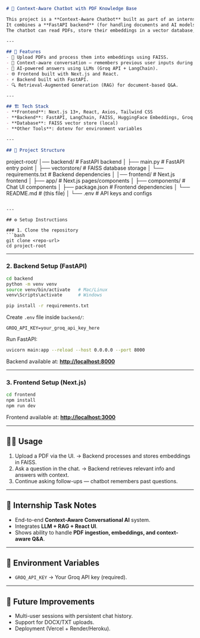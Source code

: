 ```markdown
# 📖 Context-Aware Chatbot with PDF Knowledge Base

This project is a **Context-Aware Chatbot** built as part of an internship task.  
It combines a **FastAPI backend** (for handling documents and AI models) with a **Next.js frontend** (for user interaction).  
The chatbot can read PDFs, store their embeddings in a vector database, and answer user queries using conversational context.

---

## 🚀 Features
- 📂 Upload PDFs and process them into embeddings using FAISS.
- 💬 Context-aware conversation — remembers previous user inputs during the session.
- 🤖 AI-powered answers using LLMs (Groq API + LangChain).
- 🌐 Frontend built with Next.js and React.
- ⚡ Backend built with FastAPI.
- 🔍 Retrieval-Augmented Generation (RAG) for document-based Q&A.

---

## 🏗️ Tech Stack
- **Frontend**: Next.js 13+, React, Axios, Tailwind CSS  
- **Backend**: FastAPI, LangChain, FAISS, HuggingFace Embeddings, Groq LLM  
- **Database**: FAISS vector store (local)  
- **Other Tools**: dotenv for environment variables  

---

## 📂 Project Structure
```

project-root/
│── backend/                # FastAPI backend
│   ├── main.py             # FastAPI entry point
│   ├── vectorstore/        # FAISS database storage
│   └── requirements.txt    # Backend dependencies
│
│── frontend/               # Next.js frontend
│   ├── app/                # Next.js pages/components
│   ├── components/         # Chat UI components
│   ├── package.json        # Frontend dependencies
│   └── README.md           # (this file)
│
└── .env                    # API keys and configs

````

---

## ⚙️ Setup Instructions

### 1. Clone the repository
```bash
git clone <repo-url>
cd project-root
````

---

### 2. Backend Setup (FastAPI)

```bash
cd backend
python -m venv venv
source venv/bin/activate   # Mac/Linux
venv\Scripts\activate      # Windows

pip install -r requirements.txt
```

Create `.env` file inside `backend/`:

```env
GROQ_API_KEY=your_groq_api_key_here
```

Run FastAPI:

```bash
uvicorn main:app --reload --host 0.0.0.0 --port 8000
```

Backend available at: **[http://localhost:8000](http://localhost:8000)**

---

### 3. Frontend Setup (Next.js)

```bash
cd frontend
npm install
npm run dev
```

Frontend available at: **[http://localhost:3000](http://localhost:3000)**

---

## 🧑‍💻 Usage

1. Upload a PDF via the UI.
   → Backend processes and stores embeddings in FAISS.
2. Ask a question in the chat.
   → Backend retrieves relevant info and answers with context.
3. Continue asking follow-ups — chatbot remembers past questions.

---

## 📌 Internship Task Notes

* End-to-end **Context-Aware Conversational AI** system.
* Integrates **LLM + RAG + React UI**.
* Shows ability to handle **PDF ingestion, embeddings, and context-aware Q\&A**.

---

## 🔑 Environment Variables

* `GROQ_API_KEY` → Your Groq API key (required).

---

## 🚀 Future Improvements

* Multi-user sessions with persistent chat history.
* Support for DOCX/TXT uploads.
* Deployment (Vercel + Render/Heroku).
